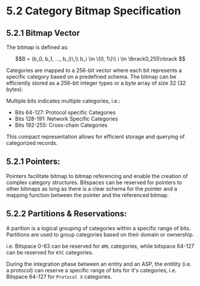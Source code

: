 # 5.2 Category Bitmap Specification

## 5.2.1 Bitmap Vector

The bitmap is defined as:

$$B = (b_0, b_1, ..., b_i)\,\\ b_i \in \{0, 1\}\\ i \in \lbrack0,255\rbrack $$

Categories are mapped to a 256-bit vector where each bit represents a specific category
based on a predefined schema.
The bitmap can be efficiently stored as a 256-bit integer types or a byte array of size 32 (32 bytes).

Multiple bits indicates multiple categories, i.e.:

- Bits 64-127: Protocol specific Categories
- Bits 128-191: Network Specific Categories
- Bits 192-255: Cross-chain Categories

This compact representation allows for efficient storage and querying of categorized records.

## 5.2.1 Pointers:

Pointers facilitate bitmap to bitmap referencing and enable the creation of complex category structures.
Bitspaces can be reserved for pointers to other bitmaps as long as there is a clear schema for the pointer
and a mapping function between the pointer and the referenced bitmap.

## 5.2.2 Partitions & Reservations:

A parition is a logical grouping of categories within a specific range of bits.
Partitions are used to group categories based on their domain or ownership.

i.e. Bitspace 0-63 can be reserved for `AML` categories, while bitspace 64-127 can be reserved for `KYC` categories.

During the integration phase between an entity and an ASP, the entitity (i.e. a protocol)
can reserve a specific range of bits for it's categories, i.e. Bitspace 64-127 for `Protocol X` categories.
